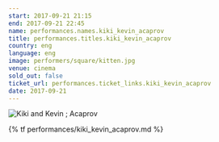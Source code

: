 ```yaml
---
start: 2017-09-21 21:15
end: 2017-09-21 22:45
name: performances.names.kiki_kevin_acaprov
title: performances.titles.kiki_kevin_acaprov
country: eng
language: eng
image: performers/square/kitten.jpg
venue: cinema
sold_out: false
ticket_url: performances.ticket_links.kiki_kevin_acaprov
date: 2017-09-21
---
```


<picture>
    <source media="(min-width: 1200px)" srcset="{% asset performers/wide/kitten.jpg @path %}">
    <source media="(min-width: 768px)" srcset="{% asset performers/wide/kitten.jpg @path %}">
    <img src="{% asset performers/square/kitten.jpg @path %}" alt="Kiki and Kevin ; Acaprov">
</picture>

{% tf performances/kiki_kevin_acaprov.md %}
